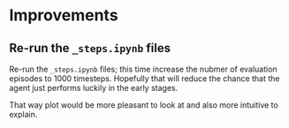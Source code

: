# Improvements

## Re-run the `_steps.ipynb` files

Re-run the `_steps.ipynb` files; this time increase the nubmer of evaluation episodes to 1000 timesteps. Hopefully that will reduce the chance that the agent just performs luckily in the early stages.

That way plot would be more pleasant to look at and also more intuitive to explain.
